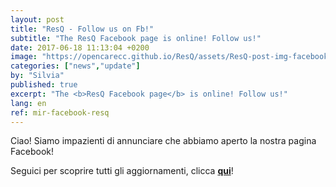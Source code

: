 ```yaml
---
layout: post
title: "ResQ - Follow us on Fb!"
subtitle: "The ResQ Facebook page is online! Follow us!"
date: 2017-06-18 11:13:04 +0200
image: "https://opencarecc.github.io/ResQ/assets/ResQ-post-img-facebook.jpg"
categories: ["news","update"]
by: "Silvia"
published: true
excerpt: "The <b>ResQ Facebook page</b> is online! Follow us!"
lang: en
ref: mir-facebook-resq
---
```


Ciao! Siamo impazienti di annunciare che abbiamo aperto la nostra pagina Facebook!

Seguici per scoprire tutti gli aggiornamenti, clicca <b>[qui](https://www.facebook.com/ResQ-121899991732625/)</b>!
